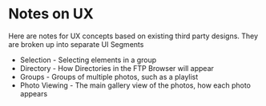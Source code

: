 # Notes on UX

Here are notes for UX concepts based on existing third party designs. They are broken up into separate UI Segments

* Selection - Selecting elements in a group
* Directory - How Directories in the FTP Browser will appear
* Groups - Groups of multiple photos, such as a playlist
* Photo Viewing - The main gallery view of the photos, how each photo appears
